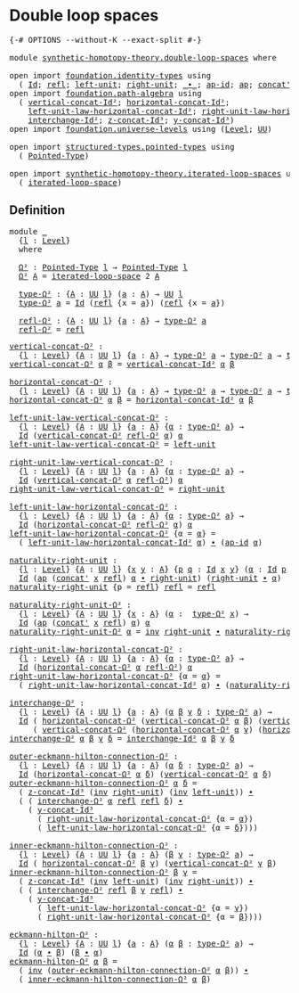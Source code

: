# Double loop spaces

<pre class="Agda"><a id="31" class="Symbol">{-#</a> <a id="35" class="Keyword">OPTIONS</a> <a id="43" class="Pragma">--without-K</a> <a id="55" class="Pragma">--exact-split</a> <a id="69" class="Symbol">#-}</a>

<a id="74" class="Keyword">module</a> <a id="81" href="synthetic-homotopy-theory.double-loop-spaces.html" class="Module">synthetic-homotopy-theory.double-loop-spaces</a> <a id="126" class="Keyword">where</a>

<a id="133" class="Keyword">open</a> <a id="138" class="Keyword">import</a> <a id="145" href="foundation.identity-types.html" class="Module">foundation.identity-types</a> <a id="171" class="Keyword">using</a>
  <a id="179" class="Symbol">(</a> <a id="181" href="foundation-core.identity-types.html#1767" class="Datatype">Id</a><a id="183" class="Symbol">;</a> <a id="185" href="foundation-core.identity-types.html#1820" class="InductiveConstructor">refl</a><a id="189" class="Symbol">;</a> <a id="191" href="foundation-core.identity-types.html#2999" class="Function">left-unit</a><a id="200" class="Symbol">;</a> <a id="202" href="foundation-core.identity-types.html#3074" class="Function">right-unit</a><a id="212" class="Symbol">;</a> <a id="214" href="foundation-core.identity-types.html#2425" class="Function Operator">_∙_</a><a id="217" class="Symbol">;</a> <a id="219" href="foundation-core.identity-types.html#4166" class="Function">ap-id</a><a id="224" class="Symbol">;</a> <a id="226" href="foundation-core.identity-types.html#4003" class="Function">ap</a><a id="228" class="Symbol">;</a> <a id="230" href="foundation-core.identity-types.html#2564" class="Function">concat&#39;</a><a id="237" class="Symbol">;</a> <a id="239" href="foundation-core.identity-types.html#2729" class="Function">inv</a><a id="242" class="Symbol">)</a>
<a id="244" class="Keyword">open</a> <a id="249" class="Keyword">import</a> <a id="256" href="foundation.path-algebra.html" class="Module">foundation.path-algebra</a> <a id="280" class="Keyword">using</a>
  <a id="288" class="Symbol">(</a> <a id="290" href="foundation.path-algebra.html#4327" class="Function">vertical-concat-Id²</a><a id="309" class="Symbol">;</a> <a id="311" href="foundation.path-algebra.html#4461" class="Function">horizontal-concat-Id²</a><a id="332" class="Symbol">;</a>
    <a id="338" href="foundation.path-algebra.html#5610" class="Function">left-unit-law-horizontal-concat-Id²</a><a id="373" class="Symbol">;</a> <a id="375" href="foundation.path-algebra.html#5873" class="Function">right-unit-law-horizontal-concat-Id²</a><a id="411" class="Symbol">;</a>
    <a id="417" href="foundation.path-algebra.html#10027" class="Function">interchange-Id²</a><a id="432" class="Symbol">;</a> <a id="434" href="foundation.path-algebra.html#6788" class="Function">z-concat-Id³</a><a id="446" class="Symbol">;</a> <a id="448" href="foundation.path-algebra.html#6604" class="Function">y-concat-Id³</a><a id="460" class="Symbol">)</a>
<a id="462" class="Keyword">open</a> <a id="467" class="Keyword">import</a> <a id="474" href="foundation.universe-levels.html" class="Module">foundation.universe-levels</a> <a id="501" class="Keyword">using</a> <a id="507" class="Symbol">(</a><a id="508" href="Agda.Primitive.html#597" class="Postulate">Level</a><a id="513" class="Symbol">;</a> <a id="515" href="foundation-core.universe-levels.html#235" class="Primitive">UU</a><a id="517" class="Symbol">)</a>

<a id="520" class="Keyword">open</a> <a id="525" class="Keyword">import</a> <a id="532" href="structured-types.pointed-types.html" class="Module">structured-types.pointed-types</a> <a id="563" class="Keyword">using</a>
  <a id="571" class="Symbol">(</a> <a id="573" href="structured-types.pointed-types.html#383" class="Function">Pointed-Type</a><a id="585" class="Symbol">)</a>

<a id="588" class="Keyword">open</a> <a id="593" class="Keyword">import</a> <a id="600" href="synthetic-homotopy-theory.iterated-loop-spaces.html" class="Module">synthetic-homotopy-theory.iterated-loop-spaces</a> <a id="647" class="Keyword">using</a>
  <a id="655" class="Symbol">(</a> <a id="657" href="synthetic-homotopy-theory.iterated-loop-spaces.html#502" class="Function">iterated-loop-space</a><a id="676" class="Symbol">)</a>
</pre>
## Definition

<pre class="Agda"><a id="706" class="Keyword">module</a> <a id="713" href="synthetic-homotopy-theory.double-loop-spaces.html#713" class="Module">_</a>
  <a id="717" class="Symbol">{</a><a id="718" href="synthetic-homotopy-theory.double-loop-spaces.html#718" class="Bound">l</a> <a id="720" class="Symbol">:</a> <a id="722" href="Agda.Primitive.html#597" class="Postulate">Level</a><a id="727" class="Symbol">}</a>
  <a id="731" class="Keyword">where</a>
  
  <a id="742" href="synthetic-homotopy-theory.double-loop-spaces.html#742" class="Function">Ω²</a> <a id="745" class="Symbol">:</a> <a id="747" href="structured-types.pointed-types.html#383" class="Function">Pointed-Type</a> <a id="760" href="synthetic-homotopy-theory.double-loop-spaces.html#718" class="Bound">l</a> <a id="762" class="Symbol">→</a> <a id="764" href="structured-types.pointed-types.html#383" class="Function">Pointed-Type</a> <a id="777" href="synthetic-homotopy-theory.double-loop-spaces.html#718" class="Bound">l</a>
  <a id="781" href="synthetic-homotopy-theory.double-loop-spaces.html#742" class="Function">Ω²</a> <a id="784" href="synthetic-homotopy-theory.double-loop-spaces.html#784" class="Bound">A</a> <a id="786" class="Symbol">=</a> <a id="788" href="synthetic-homotopy-theory.iterated-loop-spaces.html#502" class="Function">iterated-loop-space</a> <a id="808" class="Number">2</a> <a id="810" href="synthetic-homotopy-theory.double-loop-spaces.html#784" class="Bound">A</a>
  
  <a id="817" href="synthetic-homotopy-theory.double-loop-spaces.html#817" class="Function">type-Ω²</a> <a id="825" class="Symbol">:</a> <a id="827" class="Symbol">{</a><a id="828" href="synthetic-homotopy-theory.double-loop-spaces.html#828" class="Bound">A</a> <a id="830" class="Symbol">:</a> <a id="832" href="foundation-core.universe-levels.html#235" class="Primitive">UU</a> <a id="835" href="synthetic-homotopy-theory.double-loop-spaces.html#718" class="Bound">l</a><a id="836" class="Symbol">}</a> <a id="838" class="Symbol">(</a><a id="839" href="synthetic-homotopy-theory.double-loop-spaces.html#839" class="Bound">a</a> <a id="841" class="Symbol">:</a> <a id="843" href="synthetic-homotopy-theory.double-loop-spaces.html#828" class="Bound">A</a><a id="844" class="Symbol">)</a> <a id="846" class="Symbol">→</a> <a id="848" href="foundation-core.universe-levels.html#235" class="Primitive">UU</a> <a id="851" href="synthetic-homotopy-theory.double-loop-spaces.html#718" class="Bound">l</a>
  <a id="855" href="synthetic-homotopy-theory.double-loop-spaces.html#817" class="Function">type-Ω²</a> <a id="863" href="synthetic-homotopy-theory.double-loop-spaces.html#863" class="Bound">a</a> <a id="865" class="Symbol">=</a> <a id="867" href="foundation-core.identity-types.html#1767" class="Datatype">Id</a> <a id="870" class="Symbol">(</a><a id="871" href="foundation-core.identity-types.html#1820" class="InductiveConstructor">refl</a> <a id="876" class="Symbol">{</a><a id="877" class="Argument">x</a> <a id="879" class="Symbol">=</a> <a id="881" href="synthetic-homotopy-theory.double-loop-spaces.html#863" class="Bound">a</a><a id="882" class="Symbol">})</a> <a id="885" class="Symbol">(</a><a id="886" href="foundation-core.identity-types.html#1820" class="InductiveConstructor">refl</a> <a id="891" class="Symbol">{</a><a id="892" class="Argument">x</a> <a id="894" class="Symbol">=</a> <a id="896" href="synthetic-homotopy-theory.double-loop-spaces.html#863" class="Bound">a</a><a id="897" class="Symbol">})</a>
  
  <a id="905" href="synthetic-homotopy-theory.double-loop-spaces.html#905" class="Function">refl-Ω²</a> <a id="913" class="Symbol">:</a> <a id="915" class="Symbol">{</a><a id="916" href="synthetic-homotopy-theory.double-loop-spaces.html#916" class="Bound">A</a> <a id="918" class="Symbol">:</a> <a id="920" href="foundation-core.universe-levels.html#235" class="Primitive">UU</a> <a id="923" href="synthetic-homotopy-theory.double-loop-spaces.html#718" class="Bound">l</a><a id="924" class="Symbol">}</a> <a id="926" class="Symbol">{</a><a id="927" href="synthetic-homotopy-theory.double-loop-spaces.html#927" class="Bound">a</a> <a id="929" class="Symbol">:</a> <a id="931" href="synthetic-homotopy-theory.double-loop-spaces.html#916" class="Bound">A</a><a id="932" class="Symbol">}</a> <a id="934" class="Symbol">→</a> <a id="936" href="synthetic-homotopy-theory.double-loop-spaces.html#817" class="Function">type-Ω²</a> <a id="944" href="synthetic-homotopy-theory.double-loop-spaces.html#927" class="Bound">a</a>
  <a id="948" href="synthetic-homotopy-theory.double-loop-spaces.html#905" class="Function">refl-Ω²</a> <a id="956" class="Symbol">=</a> <a id="958" href="foundation-core.identity-types.html#1820" class="InductiveConstructor">refl</a>
</pre>
<pre class="Agda"><a id="vertical-concat-Ω²"></a><a id="976" href="synthetic-homotopy-theory.double-loop-spaces.html#976" class="Function">vertical-concat-Ω²</a> <a id="995" class="Symbol">:</a>
  <a id="999" class="Symbol">{</a><a id="1000" href="synthetic-homotopy-theory.double-loop-spaces.html#1000" class="Bound">l</a> <a id="1002" class="Symbol">:</a> <a id="1004" href="Agda.Primitive.html#597" class="Postulate">Level</a><a id="1009" class="Symbol">}</a> <a id="1011" class="Symbol">{</a><a id="1012" href="synthetic-homotopy-theory.double-loop-spaces.html#1012" class="Bound">A</a> <a id="1014" class="Symbol">:</a> <a id="1016" href="foundation-core.universe-levels.html#235" class="Primitive">UU</a> <a id="1019" href="synthetic-homotopy-theory.double-loop-spaces.html#1000" class="Bound">l</a><a id="1020" class="Symbol">}</a> <a id="1022" class="Symbol">{</a><a id="1023" href="synthetic-homotopy-theory.double-loop-spaces.html#1023" class="Bound">a</a> <a id="1025" class="Symbol">:</a> <a id="1027" href="synthetic-homotopy-theory.double-loop-spaces.html#1012" class="Bound">A</a><a id="1028" class="Symbol">}</a> <a id="1030" class="Symbol">→</a> <a id="1032" href="synthetic-homotopy-theory.double-loop-spaces.html#817" class="Function">type-Ω²</a> <a id="1040" href="synthetic-homotopy-theory.double-loop-spaces.html#1023" class="Bound">a</a> <a id="1042" class="Symbol">→</a> <a id="1044" href="synthetic-homotopy-theory.double-loop-spaces.html#817" class="Function">type-Ω²</a> <a id="1052" href="synthetic-homotopy-theory.double-loop-spaces.html#1023" class="Bound">a</a> <a id="1054" class="Symbol">→</a> <a id="1056" href="synthetic-homotopy-theory.double-loop-spaces.html#817" class="Function">type-Ω²</a> <a id="1064" href="synthetic-homotopy-theory.double-loop-spaces.html#1023" class="Bound">a</a>
<a id="1066" href="synthetic-homotopy-theory.double-loop-spaces.html#976" class="Function">vertical-concat-Ω²</a> <a id="1085" href="synthetic-homotopy-theory.double-loop-spaces.html#1085" class="Bound">α</a> <a id="1087" href="synthetic-homotopy-theory.double-loop-spaces.html#1087" class="Bound">β</a> <a id="1089" class="Symbol">=</a> <a id="1091" href="foundation.path-algebra.html#4327" class="Function">vertical-concat-Id²</a> <a id="1111" href="synthetic-homotopy-theory.double-loop-spaces.html#1085" class="Bound">α</a> <a id="1113" href="synthetic-homotopy-theory.double-loop-spaces.html#1087" class="Bound">β</a>

<a id="horizontal-concat-Ω²"></a><a id="1116" href="synthetic-homotopy-theory.double-loop-spaces.html#1116" class="Function">horizontal-concat-Ω²</a> <a id="1137" class="Symbol">:</a>
  <a id="1141" class="Symbol">{</a><a id="1142" href="synthetic-homotopy-theory.double-loop-spaces.html#1142" class="Bound">l</a> <a id="1144" class="Symbol">:</a> <a id="1146" href="Agda.Primitive.html#597" class="Postulate">Level</a><a id="1151" class="Symbol">}</a> <a id="1153" class="Symbol">{</a><a id="1154" href="synthetic-homotopy-theory.double-loop-spaces.html#1154" class="Bound">A</a> <a id="1156" class="Symbol">:</a> <a id="1158" href="foundation-core.universe-levels.html#235" class="Primitive">UU</a> <a id="1161" href="synthetic-homotopy-theory.double-loop-spaces.html#1142" class="Bound">l</a><a id="1162" class="Symbol">}</a> <a id="1164" class="Symbol">{</a><a id="1165" href="synthetic-homotopy-theory.double-loop-spaces.html#1165" class="Bound">a</a> <a id="1167" class="Symbol">:</a> <a id="1169" href="synthetic-homotopy-theory.double-loop-spaces.html#1154" class="Bound">A</a><a id="1170" class="Symbol">}</a> <a id="1172" class="Symbol">→</a> <a id="1174" href="synthetic-homotopy-theory.double-loop-spaces.html#817" class="Function">type-Ω²</a> <a id="1182" href="synthetic-homotopy-theory.double-loop-spaces.html#1165" class="Bound">a</a> <a id="1184" class="Symbol">→</a> <a id="1186" href="synthetic-homotopy-theory.double-loop-spaces.html#817" class="Function">type-Ω²</a> <a id="1194" href="synthetic-homotopy-theory.double-loop-spaces.html#1165" class="Bound">a</a> <a id="1196" class="Symbol">→</a> <a id="1198" href="synthetic-homotopy-theory.double-loop-spaces.html#817" class="Function">type-Ω²</a> <a id="1206" href="synthetic-homotopy-theory.double-loop-spaces.html#1165" class="Bound">a</a>
<a id="1208" href="synthetic-homotopy-theory.double-loop-spaces.html#1116" class="Function">horizontal-concat-Ω²</a> <a id="1229" href="synthetic-homotopy-theory.double-loop-spaces.html#1229" class="Bound">α</a> <a id="1231" href="synthetic-homotopy-theory.double-loop-spaces.html#1231" class="Bound">β</a> <a id="1233" class="Symbol">=</a> <a id="1235" href="foundation.path-algebra.html#4461" class="Function">horizontal-concat-Id²</a> <a id="1257" href="synthetic-homotopy-theory.double-loop-spaces.html#1229" class="Bound">α</a> <a id="1259" href="synthetic-homotopy-theory.double-loop-spaces.html#1231" class="Bound">β</a>

<a id="left-unit-law-vertical-concat-Ω²"></a><a id="1262" href="synthetic-homotopy-theory.double-loop-spaces.html#1262" class="Function">left-unit-law-vertical-concat-Ω²</a> <a id="1295" class="Symbol">:</a>
  <a id="1299" class="Symbol">{</a><a id="1300" href="synthetic-homotopy-theory.double-loop-spaces.html#1300" class="Bound">l</a> <a id="1302" class="Symbol">:</a> <a id="1304" href="Agda.Primitive.html#597" class="Postulate">Level</a><a id="1309" class="Symbol">}</a> <a id="1311" class="Symbol">{</a><a id="1312" href="synthetic-homotopy-theory.double-loop-spaces.html#1312" class="Bound">A</a> <a id="1314" class="Symbol">:</a> <a id="1316" href="foundation-core.universe-levels.html#235" class="Primitive">UU</a> <a id="1319" href="synthetic-homotopy-theory.double-loop-spaces.html#1300" class="Bound">l</a><a id="1320" class="Symbol">}</a> <a id="1322" class="Symbol">{</a><a id="1323" href="synthetic-homotopy-theory.double-loop-spaces.html#1323" class="Bound">a</a> <a id="1325" class="Symbol">:</a> <a id="1327" href="synthetic-homotopy-theory.double-loop-spaces.html#1312" class="Bound">A</a><a id="1328" class="Symbol">}</a> <a id="1330" class="Symbol">{</a><a id="1331" href="synthetic-homotopy-theory.double-loop-spaces.html#1331" class="Bound">α</a> <a id="1333" class="Symbol">:</a> <a id="1335" href="synthetic-homotopy-theory.double-loop-spaces.html#817" class="Function">type-Ω²</a> <a id="1343" href="synthetic-homotopy-theory.double-loop-spaces.html#1323" class="Bound">a</a><a id="1344" class="Symbol">}</a> <a id="1346" class="Symbol">→</a>
  <a id="1350" href="foundation-core.identity-types.html#1767" class="Datatype">Id</a> <a id="1353" class="Symbol">(</a><a id="1354" href="synthetic-homotopy-theory.double-loop-spaces.html#976" class="Function">vertical-concat-Ω²</a> <a id="1373" href="synthetic-homotopy-theory.double-loop-spaces.html#905" class="Function">refl-Ω²</a> <a id="1381" href="synthetic-homotopy-theory.double-loop-spaces.html#1331" class="Bound">α</a><a id="1382" class="Symbol">)</a> <a id="1384" href="synthetic-homotopy-theory.double-loop-spaces.html#1331" class="Bound">α</a>
<a id="1386" href="synthetic-homotopy-theory.double-loop-spaces.html#1262" class="Function">left-unit-law-vertical-concat-Ω²</a> <a id="1419" class="Symbol">=</a> <a id="1421" href="foundation-core.identity-types.html#2999" class="Function">left-unit</a>

<a id="right-unit-law-vertical-concat-Ω²"></a><a id="1432" href="synthetic-homotopy-theory.double-loop-spaces.html#1432" class="Function">right-unit-law-vertical-concat-Ω²</a> <a id="1466" class="Symbol">:</a>
  <a id="1470" class="Symbol">{</a><a id="1471" href="synthetic-homotopy-theory.double-loop-spaces.html#1471" class="Bound">l</a> <a id="1473" class="Symbol">:</a> <a id="1475" href="Agda.Primitive.html#597" class="Postulate">Level</a><a id="1480" class="Symbol">}</a> <a id="1482" class="Symbol">{</a><a id="1483" href="synthetic-homotopy-theory.double-loop-spaces.html#1483" class="Bound">A</a> <a id="1485" class="Symbol">:</a> <a id="1487" href="foundation-core.universe-levels.html#235" class="Primitive">UU</a> <a id="1490" href="synthetic-homotopy-theory.double-loop-spaces.html#1471" class="Bound">l</a><a id="1491" class="Symbol">}</a> <a id="1493" class="Symbol">{</a><a id="1494" href="synthetic-homotopy-theory.double-loop-spaces.html#1494" class="Bound">a</a> <a id="1496" class="Symbol">:</a> <a id="1498" href="synthetic-homotopy-theory.double-loop-spaces.html#1483" class="Bound">A</a><a id="1499" class="Symbol">}</a> <a id="1501" class="Symbol">{</a><a id="1502" href="synthetic-homotopy-theory.double-loop-spaces.html#1502" class="Bound">α</a> <a id="1504" class="Symbol">:</a> <a id="1506" href="synthetic-homotopy-theory.double-loop-spaces.html#817" class="Function">type-Ω²</a> <a id="1514" href="synthetic-homotopy-theory.double-loop-spaces.html#1494" class="Bound">a</a><a id="1515" class="Symbol">}</a> <a id="1517" class="Symbol">→</a>
  <a id="1521" href="foundation-core.identity-types.html#1767" class="Datatype">Id</a> <a id="1524" class="Symbol">(</a><a id="1525" href="synthetic-homotopy-theory.double-loop-spaces.html#976" class="Function">vertical-concat-Ω²</a> <a id="1544" href="synthetic-homotopy-theory.double-loop-spaces.html#1502" class="Bound">α</a> <a id="1546" href="synthetic-homotopy-theory.double-loop-spaces.html#905" class="Function">refl-Ω²</a><a id="1553" class="Symbol">)</a> <a id="1555" href="synthetic-homotopy-theory.double-loop-spaces.html#1502" class="Bound">α</a>
<a id="1557" href="synthetic-homotopy-theory.double-loop-spaces.html#1432" class="Function">right-unit-law-vertical-concat-Ω²</a> <a id="1591" class="Symbol">=</a> <a id="1593" href="foundation-core.identity-types.html#3074" class="Function">right-unit</a>

<a id="left-unit-law-horizontal-concat-Ω²"></a><a id="1605" href="synthetic-homotopy-theory.double-loop-spaces.html#1605" class="Function">left-unit-law-horizontal-concat-Ω²</a> <a id="1640" class="Symbol">:</a>
  <a id="1644" class="Symbol">{</a><a id="1645" href="synthetic-homotopy-theory.double-loop-spaces.html#1645" class="Bound">l</a> <a id="1647" class="Symbol">:</a> <a id="1649" href="Agda.Primitive.html#597" class="Postulate">Level</a><a id="1654" class="Symbol">}</a> <a id="1656" class="Symbol">{</a><a id="1657" href="synthetic-homotopy-theory.double-loop-spaces.html#1657" class="Bound">A</a> <a id="1659" class="Symbol">:</a> <a id="1661" href="foundation-core.universe-levels.html#235" class="Primitive">UU</a> <a id="1664" href="synthetic-homotopy-theory.double-loop-spaces.html#1645" class="Bound">l</a><a id="1665" class="Symbol">}</a> <a id="1667" class="Symbol">{</a><a id="1668" href="synthetic-homotopy-theory.double-loop-spaces.html#1668" class="Bound">a</a> <a id="1670" class="Symbol">:</a> <a id="1672" href="synthetic-homotopy-theory.double-loop-spaces.html#1657" class="Bound">A</a><a id="1673" class="Symbol">}</a> <a id="1675" class="Symbol">{</a><a id="1676" href="synthetic-homotopy-theory.double-loop-spaces.html#1676" class="Bound">α</a> <a id="1678" class="Symbol">:</a> <a id="1680" href="synthetic-homotopy-theory.double-loop-spaces.html#817" class="Function">type-Ω²</a> <a id="1688" href="synthetic-homotopy-theory.double-loop-spaces.html#1668" class="Bound">a</a><a id="1689" class="Symbol">}</a> <a id="1691" class="Symbol">→</a>
  <a id="1695" href="foundation-core.identity-types.html#1767" class="Datatype">Id</a> <a id="1698" class="Symbol">(</a><a id="1699" href="synthetic-homotopy-theory.double-loop-spaces.html#1116" class="Function">horizontal-concat-Ω²</a> <a id="1720" href="synthetic-homotopy-theory.double-loop-spaces.html#905" class="Function">refl-Ω²</a> <a id="1728" href="synthetic-homotopy-theory.double-loop-spaces.html#1676" class="Bound">α</a><a id="1729" class="Symbol">)</a> <a id="1731" href="synthetic-homotopy-theory.double-loop-spaces.html#1676" class="Bound">α</a>
<a id="1733" href="synthetic-homotopy-theory.double-loop-spaces.html#1605" class="Function">left-unit-law-horizontal-concat-Ω²</a> <a id="1768" class="Symbol">{</a><a id="1769" class="Argument">α</a> <a id="1771" class="Symbol">=</a> <a id="1773" href="synthetic-homotopy-theory.double-loop-spaces.html#1773" class="Bound">α</a><a id="1774" class="Symbol">}</a> <a id="1776" class="Symbol">=</a>
  <a id="1780" class="Symbol">(</a> <a id="1782" href="foundation.path-algebra.html#5610" class="Function">left-unit-law-horizontal-concat-Id²</a> <a id="1818" href="synthetic-homotopy-theory.double-loop-spaces.html#1773" class="Bound">α</a><a id="1819" class="Symbol">)</a> <a id="1821" href="foundation-core.identity-types.html#2425" class="Function Operator">∙</a> <a id="1823" class="Symbol">(</a><a id="1824" href="foundation-core.identity-types.html#4166" class="Function">ap-id</a> <a id="1830" href="synthetic-homotopy-theory.double-loop-spaces.html#1773" class="Bound">α</a><a id="1831" class="Symbol">)</a>

<a id="naturality-right-unit"></a><a id="1834" href="synthetic-homotopy-theory.double-loop-spaces.html#1834" class="Function">naturality-right-unit</a> <a id="1856" class="Symbol">:</a>
  <a id="1860" class="Symbol">{</a><a id="1861" href="synthetic-homotopy-theory.double-loop-spaces.html#1861" class="Bound">l</a> <a id="1863" class="Symbol">:</a> <a id="1865" href="Agda.Primitive.html#597" class="Postulate">Level</a><a id="1870" class="Symbol">}</a> <a id="1872" class="Symbol">{</a><a id="1873" href="synthetic-homotopy-theory.double-loop-spaces.html#1873" class="Bound">A</a> <a id="1875" class="Symbol">:</a> <a id="1877" href="foundation-core.universe-levels.html#235" class="Primitive">UU</a> <a id="1880" href="synthetic-homotopy-theory.double-loop-spaces.html#1861" class="Bound">l</a><a id="1881" class="Symbol">}</a> <a id="1883" class="Symbol">{</a><a id="1884" href="synthetic-homotopy-theory.double-loop-spaces.html#1884" class="Bound">x</a> <a id="1886" href="synthetic-homotopy-theory.double-loop-spaces.html#1886" class="Bound">y</a> <a id="1888" class="Symbol">:</a> <a id="1890" href="synthetic-homotopy-theory.double-loop-spaces.html#1873" class="Bound">A</a><a id="1891" class="Symbol">}</a> <a id="1893" class="Symbol">{</a><a id="1894" href="synthetic-homotopy-theory.double-loop-spaces.html#1894" class="Bound">p</a> <a id="1896" href="synthetic-homotopy-theory.double-loop-spaces.html#1896" class="Bound">q</a> <a id="1898" class="Symbol">:</a> <a id="1900" href="foundation-core.identity-types.html#1767" class="Datatype">Id</a> <a id="1903" href="synthetic-homotopy-theory.double-loop-spaces.html#1884" class="Bound">x</a> <a id="1905" href="synthetic-homotopy-theory.double-loop-spaces.html#1886" class="Bound">y</a><a id="1906" class="Symbol">}</a> <a id="1908" class="Symbol">(</a><a id="1909" href="synthetic-homotopy-theory.double-loop-spaces.html#1909" class="Bound">α</a> <a id="1911" class="Symbol">:</a> <a id="1913" href="foundation-core.identity-types.html#1767" class="Datatype">Id</a> <a id="1916" href="synthetic-homotopy-theory.double-loop-spaces.html#1894" class="Bound">p</a> <a id="1918" href="synthetic-homotopy-theory.double-loop-spaces.html#1896" class="Bound">q</a><a id="1919" class="Symbol">)</a> <a id="1921" class="Symbol">→</a>
  <a id="1925" href="foundation-core.identity-types.html#1767" class="Datatype">Id</a> <a id="1928" class="Symbol">(</a><a id="1929" href="foundation-core.identity-types.html#4003" class="Function">ap</a> <a id="1932" class="Symbol">(</a><a id="1933" href="foundation-core.identity-types.html#2564" class="Function">concat&#39;</a> <a id="1941" href="synthetic-homotopy-theory.double-loop-spaces.html#1884" class="Bound">x</a> <a id="1943" href="foundation-core.identity-types.html#1820" class="InductiveConstructor">refl</a><a id="1947" class="Symbol">)</a> <a id="1949" href="synthetic-homotopy-theory.double-loop-spaces.html#1909" class="Bound">α</a> <a id="1951" href="foundation-core.identity-types.html#2425" class="Function Operator">∙</a> <a id="1953" href="foundation-core.identity-types.html#3074" class="Function">right-unit</a><a id="1963" class="Symbol">)</a> <a id="1965" class="Symbol">(</a><a id="1966" href="foundation-core.identity-types.html#3074" class="Function">right-unit</a> <a id="1977" href="foundation-core.identity-types.html#2425" class="Function Operator">∙</a> <a id="1979" href="synthetic-homotopy-theory.double-loop-spaces.html#1909" class="Bound">α</a><a id="1980" class="Symbol">)</a>
<a id="1982" href="synthetic-homotopy-theory.double-loop-spaces.html#1834" class="Function">naturality-right-unit</a> <a id="2004" class="Symbol">{</a><a id="2005" class="Argument">p</a> <a id="2007" class="Symbol">=</a> <a id="2009" href="foundation-core.identity-types.html#1820" class="InductiveConstructor">refl</a><a id="2013" class="Symbol">}</a> <a id="2015" href="foundation-core.identity-types.html#1820" class="InductiveConstructor">refl</a> <a id="2020" class="Symbol">=</a> <a id="2022" href="foundation-core.identity-types.html#1820" class="InductiveConstructor">refl</a>

<a id="naturality-right-unit-Ω²"></a><a id="2028" href="synthetic-homotopy-theory.double-loop-spaces.html#2028" class="Function">naturality-right-unit-Ω²</a> <a id="2053" class="Symbol">:</a>
  <a id="2057" class="Symbol">{</a><a id="2058" href="synthetic-homotopy-theory.double-loop-spaces.html#2058" class="Bound">l</a> <a id="2060" class="Symbol">:</a> <a id="2062" href="Agda.Primitive.html#597" class="Postulate">Level</a><a id="2067" class="Symbol">}</a> <a id="2069" class="Symbol">{</a><a id="2070" href="synthetic-homotopy-theory.double-loop-spaces.html#2070" class="Bound">A</a> <a id="2072" class="Symbol">:</a> <a id="2074" href="foundation-core.universe-levels.html#235" class="Primitive">UU</a> <a id="2077" href="synthetic-homotopy-theory.double-loop-spaces.html#2058" class="Bound">l</a><a id="2078" class="Symbol">}</a> <a id="2080" class="Symbol">{</a><a id="2081" href="synthetic-homotopy-theory.double-loop-spaces.html#2081" class="Bound">x</a> <a id="2083" class="Symbol">:</a> <a id="2085" href="synthetic-homotopy-theory.double-loop-spaces.html#2070" class="Bound">A</a><a id="2086" class="Symbol">}</a> <a id="2088" class="Symbol">(</a><a id="2089" href="synthetic-homotopy-theory.double-loop-spaces.html#2089" class="Bound">α</a> <a id="2091" class="Symbol">:</a>  <a id="2094" href="synthetic-homotopy-theory.double-loop-spaces.html#817" class="Function">type-Ω²</a> <a id="2102" href="synthetic-homotopy-theory.double-loop-spaces.html#2081" class="Bound">x</a><a id="2103" class="Symbol">)</a> <a id="2105" class="Symbol">→</a>
  <a id="2109" href="foundation-core.identity-types.html#1767" class="Datatype">Id</a> <a id="2112" class="Symbol">(</a><a id="2113" href="foundation-core.identity-types.html#4003" class="Function">ap</a> <a id="2116" class="Symbol">(</a><a id="2117" href="foundation-core.identity-types.html#2564" class="Function">concat&#39;</a> <a id="2125" href="synthetic-homotopy-theory.double-loop-spaces.html#2081" class="Bound">x</a> <a id="2127" href="foundation-core.identity-types.html#1820" class="InductiveConstructor">refl</a><a id="2131" class="Symbol">)</a> <a id="2133" href="synthetic-homotopy-theory.double-loop-spaces.html#2089" class="Bound">α</a><a id="2134" class="Symbol">)</a> <a id="2136" href="synthetic-homotopy-theory.double-loop-spaces.html#2089" class="Bound">α</a>
<a id="2138" href="synthetic-homotopy-theory.double-loop-spaces.html#2028" class="Function">naturality-right-unit-Ω²</a> <a id="2163" href="synthetic-homotopy-theory.double-loop-spaces.html#2163" class="Bound">α</a> <a id="2165" class="Symbol">=</a> <a id="2167" href="foundation-core.identity-types.html#2729" class="Function">inv</a> <a id="2171" href="foundation-core.identity-types.html#3074" class="Function">right-unit</a> <a id="2182" href="foundation-core.identity-types.html#2425" class="Function Operator">∙</a> <a id="2184" href="synthetic-homotopy-theory.double-loop-spaces.html#1834" class="Function">naturality-right-unit</a> <a id="2206" href="synthetic-homotopy-theory.double-loop-spaces.html#2163" class="Bound">α</a>

<a id="right-unit-law-horizontal-concat-Ω²"></a><a id="2209" href="synthetic-homotopy-theory.double-loop-spaces.html#2209" class="Function">right-unit-law-horizontal-concat-Ω²</a> <a id="2245" class="Symbol">:</a>
  <a id="2249" class="Symbol">{</a><a id="2250" href="synthetic-homotopy-theory.double-loop-spaces.html#2250" class="Bound">l</a> <a id="2252" class="Symbol">:</a> <a id="2254" href="Agda.Primitive.html#597" class="Postulate">Level</a><a id="2259" class="Symbol">}</a> <a id="2261" class="Symbol">{</a><a id="2262" href="synthetic-homotopy-theory.double-loop-spaces.html#2262" class="Bound">A</a> <a id="2264" class="Symbol">:</a> <a id="2266" href="foundation-core.universe-levels.html#235" class="Primitive">UU</a> <a id="2269" href="synthetic-homotopy-theory.double-loop-spaces.html#2250" class="Bound">l</a><a id="2270" class="Symbol">}</a> <a id="2272" class="Symbol">{</a><a id="2273" href="synthetic-homotopy-theory.double-loop-spaces.html#2273" class="Bound">a</a> <a id="2275" class="Symbol">:</a> <a id="2277" href="synthetic-homotopy-theory.double-loop-spaces.html#2262" class="Bound">A</a><a id="2278" class="Symbol">}</a> <a id="2280" class="Symbol">{</a><a id="2281" href="synthetic-homotopy-theory.double-loop-spaces.html#2281" class="Bound">α</a> <a id="2283" class="Symbol">:</a> <a id="2285" href="synthetic-homotopy-theory.double-loop-spaces.html#817" class="Function">type-Ω²</a> <a id="2293" href="synthetic-homotopy-theory.double-loop-spaces.html#2273" class="Bound">a</a><a id="2294" class="Symbol">}</a> <a id="2296" class="Symbol">→</a>
  <a id="2300" href="foundation-core.identity-types.html#1767" class="Datatype">Id</a> <a id="2303" class="Symbol">(</a><a id="2304" href="synthetic-homotopy-theory.double-loop-spaces.html#1116" class="Function">horizontal-concat-Ω²</a> <a id="2325" href="synthetic-homotopy-theory.double-loop-spaces.html#2281" class="Bound">α</a> <a id="2327" href="synthetic-homotopy-theory.double-loop-spaces.html#905" class="Function">refl-Ω²</a><a id="2334" class="Symbol">)</a> <a id="2336" href="synthetic-homotopy-theory.double-loop-spaces.html#2281" class="Bound">α</a>
<a id="2338" href="synthetic-homotopy-theory.double-loop-spaces.html#2209" class="Function">right-unit-law-horizontal-concat-Ω²</a> <a id="2374" class="Symbol">{</a><a id="2375" class="Argument">α</a> <a id="2377" class="Symbol">=</a> <a id="2379" href="synthetic-homotopy-theory.double-loop-spaces.html#2379" class="Bound">α</a><a id="2380" class="Symbol">}</a> <a id="2382" class="Symbol">=</a>
  <a id="2386" class="Symbol">(</a> <a id="2388" href="foundation.path-algebra.html#5873" class="Function">right-unit-law-horizontal-concat-Id²</a> <a id="2425" href="synthetic-homotopy-theory.double-loop-spaces.html#2379" class="Bound">α</a><a id="2426" class="Symbol">)</a> <a id="2428" href="foundation-core.identity-types.html#2425" class="Function Operator">∙</a> <a id="2430" class="Symbol">(</a><a id="2431" href="synthetic-homotopy-theory.double-loop-spaces.html#2028" class="Function">naturality-right-unit-Ω²</a> <a id="2456" href="synthetic-homotopy-theory.double-loop-spaces.html#2379" class="Bound">α</a><a id="2457" class="Symbol">)</a>

<a id="interchange-Ω²"></a><a id="2460" href="synthetic-homotopy-theory.double-loop-spaces.html#2460" class="Function">interchange-Ω²</a> <a id="2475" class="Symbol">:</a>
  <a id="2479" class="Symbol">{</a><a id="2480" href="synthetic-homotopy-theory.double-loop-spaces.html#2480" class="Bound">l</a> <a id="2482" class="Symbol">:</a> <a id="2484" href="Agda.Primitive.html#597" class="Postulate">Level</a><a id="2489" class="Symbol">}</a> <a id="2491" class="Symbol">{</a><a id="2492" href="synthetic-homotopy-theory.double-loop-spaces.html#2492" class="Bound">A</a> <a id="2494" class="Symbol">:</a> <a id="2496" href="foundation-core.universe-levels.html#235" class="Primitive">UU</a> <a id="2499" href="synthetic-homotopy-theory.double-loop-spaces.html#2480" class="Bound">l</a><a id="2500" class="Symbol">}</a> <a id="2502" class="Symbol">{</a><a id="2503" href="synthetic-homotopy-theory.double-loop-spaces.html#2503" class="Bound">a</a> <a id="2505" class="Symbol">:</a> <a id="2507" href="synthetic-homotopy-theory.double-loop-spaces.html#2492" class="Bound">A</a><a id="2508" class="Symbol">}</a> <a id="2510" class="Symbol">(</a><a id="2511" href="synthetic-homotopy-theory.double-loop-spaces.html#2511" class="Bound">α</a> <a id="2513" href="synthetic-homotopy-theory.double-loop-spaces.html#2513" class="Bound">β</a> <a id="2515" href="synthetic-homotopy-theory.double-loop-spaces.html#2515" class="Bound">γ</a> <a id="2517" href="synthetic-homotopy-theory.double-loop-spaces.html#2517" class="Bound">δ</a> <a id="2519" class="Symbol">:</a> <a id="2521" href="synthetic-homotopy-theory.double-loop-spaces.html#817" class="Function">type-Ω²</a> <a id="2529" href="synthetic-homotopy-theory.double-loop-spaces.html#2503" class="Bound">a</a><a id="2530" class="Symbol">)</a> <a id="2532" class="Symbol">→</a>
  <a id="2536" href="foundation-core.identity-types.html#1767" class="Datatype">Id</a> <a id="2539" class="Symbol">(</a> <a id="2541" href="synthetic-homotopy-theory.double-loop-spaces.html#1116" class="Function">horizontal-concat-Ω²</a> <a id="2562" class="Symbol">(</a><a id="2563" href="synthetic-homotopy-theory.double-loop-spaces.html#976" class="Function">vertical-concat-Ω²</a> <a id="2582" href="synthetic-homotopy-theory.double-loop-spaces.html#2511" class="Bound">α</a> <a id="2584" href="synthetic-homotopy-theory.double-loop-spaces.html#2513" class="Bound">β</a><a id="2585" class="Symbol">)</a> <a id="2587" class="Symbol">(</a><a id="2588" href="synthetic-homotopy-theory.double-loop-spaces.html#976" class="Function">vertical-concat-Ω²</a> <a id="2607" href="synthetic-homotopy-theory.double-loop-spaces.html#2515" class="Bound">γ</a> <a id="2609" href="synthetic-homotopy-theory.double-loop-spaces.html#2517" class="Bound">δ</a><a id="2610" class="Symbol">))</a>
     <a id="2618" class="Symbol">(</a> <a id="2620" href="synthetic-homotopy-theory.double-loop-spaces.html#976" class="Function">vertical-concat-Ω²</a> <a id="2639" class="Symbol">(</a><a id="2640" href="synthetic-homotopy-theory.double-loop-spaces.html#1116" class="Function">horizontal-concat-Ω²</a> <a id="2661" href="synthetic-homotopy-theory.double-loop-spaces.html#2511" class="Bound">α</a> <a id="2663" href="synthetic-homotopy-theory.double-loop-spaces.html#2515" class="Bound">γ</a><a id="2664" class="Symbol">)</a> <a id="2666" class="Symbol">(</a><a id="2667" href="synthetic-homotopy-theory.double-loop-spaces.html#1116" class="Function">horizontal-concat-Ω²</a> <a id="2688" href="synthetic-homotopy-theory.double-loop-spaces.html#2513" class="Bound">β</a> <a id="2690" href="synthetic-homotopy-theory.double-loop-spaces.html#2517" class="Bound">δ</a><a id="2691" class="Symbol">))</a>
<a id="2694" href="synthetic-homotopy-theory.double-loop-spaces.html#2460" class="Function">interchange-Ω²</a> <a id="2709" href="synthetic-homotopy-theory.double-loop-spaces.html#2709" class="Bound">α</a> <a id="2711" href="synthetic-homotopy-theory.double-loop-spaces.html#2711" class="Bound">β</a> <a id="2713" href="synthetic-homotopy-theory.double-loop-spaces.html#2713" class="Bound">γ</a> <a id="2715" href="synthetic-homotopy-theory.double-loop-spaces.html#2715" class="Bound">δ</a> <a id="2717" class="Symbol">=</a> <a id="2719" href="foundation.path-algebra.html#10027" class="Function">interchange-Id²</a> <a id="2735" href="synthetic-homotopy-theory.double-loop-spaces.html#2709" class="Bound">α</a> <a id="2737" href="synthetic-homotopy-theory.double-loop-spaces.html#2711" class="Bound">β</a> <a id="2739" href="synthetic-homotopy-theory.double-loop-spaces.html#2713" class="Bound">γ</a> <a id="2741" href="synthetic-homotopy-theory.double-loop-spaces.html#2715" class="Bound">δ</a>

<a id="outer-eckmann-hilton-connection-Ω²"></a><a id="2744" href="synthetic-homotopy-theory.double-loop-spaces.html#2744" class="Function">outer-eckmann-hilton-connection-Ω²</a> <a id="2779" class="Symbol">:</a>
  <a id="2783" class="Symbol">{</a><a id="2784" href="synthetic-homotopy-theory.double-loop-spaces.html#2784" class="Bound">l</a> <a id="2786" class="Symbol">:</a> <a id="2788" href="Agda.Primitive.html#597" class="Postulate">Level</a><a id="2793" class="Symbol">}</a> <a id="2795" class="Symbol">{</a><a id="2796" href="synthetic-homotopy-theory.double-loop-spaces.html#2796" class="Bound">A</a> <a id="2798" class="Symbol">:</a> <a id="2800" href="foundation-core.universe-levels.html#235" class="Primitive">UU</a> <a id="2803" href="synthetic-homotopy-theory.double-loop-spaces.html#2784" class="Bound">l</a><a id="2804" class="Symbol">}</a> <a id="2806" class="Symbol">{</a><a id="2807" href="synthetic-homotopy-theory.double-loop-spaces.html#2807" class="Bound">a</a> <a id="2809" class="Symbol">:</a> <a id="2811" href="synthetic-homotopy-theory.double-loop-spaces.html#2796" class="Bound">A</a><a id="2812" class="Symbol">}</a> <a id="2814" class="Symbol">(</a><a id="2815" href="synthetic-homotopy-theory.double-loop-spaces.html#2815" class="Bound">α</a> <a id="2817" href="synthetic-homotopy-theory.double-loop-spaces.html#2817" class="Bound">δ</a> <a id="2819" class="Symbol">:</a> <a id="2821" href="synthetic-homotopy-theory.double-loop-spaces.html#817" class="Function">type-Ω²</a> <a id="2829" href="synthetic-homotopy-theory.double-loop-spaces.html#2807" class="Bound">a</a><a id="2830" class="Symbol">)</a> <a id="2832" class="Symbol">→</a>
  <a id="2836" href="foundation-core.identity-types.html#1767" class="Datatype">Id</a> <a id="2839" class="Symbol">(</a><a id="2840" href="synthetic-homotopy-theory.double-loop-spaces.html#1116" class="Function">horizontal-concat-Ω²</a> <a id="2861" href="synthetic-homotopy-theory.double-loop-spaces.html#2815" class="Bound">α</a> <a id="2863" href="synthetic-homotopy-theory.double-loop-spaces.html#2817" class="Bound">δ</a><a id="2864" class="Symbol">)</a> <a id="2866" class="Symbol">(</a><a id="2867" href="synthetic-homotopy-theory.double-loop-spaces.html#976" class="Function">vertical-concat-Ω²</a> <a id="2886" href="synthetic-homotopy-theory.double-loop-spaces.html#2815" class="Bound">α</a> <a id="2888" href="synthetic-homotopy-theory.double-loop-spaces.html#2817" class="Bound">δ</a><a id="2889" class="Symbol">)</a>
<a id="2891" href="synthetic-homotopy-theory.double-loop-spaces.html#2744" class="Function">outer-eckmann-hilton-connection-Ω²</a> <a id="2926" href="synthetic-homotopy-theory.double-loop-spaces.html#2926" class="Bound">α</a> <a id="2928" href="synthetic-homotopy-theory.double-loop-spaces.html#2928" class="Bound">δ</a> <a id="2930" class="Symbol">=</a>
  <a id="2934" class="Symbol">(</a> <a id="2936" href="foundation.path-algebra.html#6788" class="Function">z-concat-Id³</a> <a id="2949" class="Symbol">(</a><a id="2950" href="foundation-core.identity-types.html#2729" class="Function">inv</a> <a id="2954" href="foundation-core.identity-types.html#3074" class="Function">right-unit</a><a id="2964" class="Symbol">)</a> <a id="2966" class="Symbol">(</a><a id="2967" href="foundation-core.identity-types.html#2729" class="Function">inv</a> <a id="2971" href="foundation-core.identity-types.html#2999" class="Function">left-unit</a><a id="2980" class="Symbol">))</a> <a id="2983" href="foundation-core.identity-types.html#2425" class="Function Operator">∙</a>
  <a id="2987" class="Symbol">(</a> <a id="2989" class="Symbol">(</a> <a id="2991" href="synthetic-homotopy-theory.double-loop-spaces.html#2460" class="Function">interchange-Ω²</a> <a id="3006" href="synthetic-homotopy-theory.double-loop-spaces.html#2926" class="Bound">α</a> <a id="3008" href="foundation-core.identity-types.html#1820" class="InductiveConstructor">refl</a> <a id="3013" href="foundation-core.identity-types.html#1820" class="InductiveConstructor">refl</a> <a id="3018" href="synthetic-homotopy-theory.double-loop-spaces.html#2928" class="Bound">δ</a><a id="3019" class="Symbol">)</a> <a id="3021" href="foundation-core.identity-types.html#2425" class="Function Operator">∙</a>
    <a id="3027" class="Symbol">(</a> <a id="3029" href="foundation.path-algebra.html#6604" class="Function">y-concat-Id³</a>
      <a id="3048" class="Symbol">(</a> <a id="3050" href="synthetic-homotopy-theory.double-loop-spaces.html#2209" class="Function">right-unit-law-horizontal-concat-Ω²</a> <a id="3086" class="Symbol">{</a><a id="3087" class="Argument">α</a> <a id="3089" class="Symbol">=</a> <a id="3091" href="synthetic-homotopy-theory.double-loop-spaces.html#2926" class="Bound">α</a><a id="3092" class="Symbol">})</a>
      <a id="3101" class="Symbol">(</a> <a id="3103" href="synthetic-homotopy-theory.double-loop-spaces.html#1605" class="Function">left-unit-law-horizontal-concat-Ω²</a> <a id="3138" class="Symbol">{</a><a id="3139" class="Argument">α</a> <a id="3141" class="Symbol">=</a> <a id="3143" href="synthetic-homotopy-theory.double-loop-spaces.html#2928" class="Bound">δ</a><a id="3144" class="Symbol">})))</a>

<a id="inner-eckmann-hilton-connection-Ω²"></a><a id="3150" href="synthetic-homotopy-theory.double-loop-spaces.html#3150" class="Function">inner-eckmann-hilton-connection-Ω²</a> <a id="3185" class="Symbol">:</a>
  <a id="3189" class="Symbol">{</a><a id="3190" href="synthetic-homotopy-theory.double-loop-spaces.html#3190" class="Bound">l</a> <a id="3192" class="Symbol">:</a> <a id="3194" href="Agda.Primitive.html#597" class="Postulate">Level</a><a id="3199" class="Symbol">}</a> <a id="3201" class="Symbol">{</a><a id="3202" href="synthetic-homotopy-theory.double-loop-spaces.html#3202" class="Bound">A</a> <a id="3204" class="Symbol">:</a> <a id="3206" href="foundation-core.universe-levels.html#235" class="Primitive">UU</a> <a id="3209" href="synthetic-homotopy-theory.double-loop-spaces.html#3190" class="Bound">l</a><a id="3210" class="Symbol">}</a> <a id="3212" class="Symbol">{</a><a id="3213" href="synthetic-homotopy-theory.double-loop-spaces.html#3213" class="Bound">a</a> <a id="3215" class="Symbol">:</a> <a id="3217" href="synthetic-homotopy-theory.double-loop-spaces.html#3202" class="Bound">A</a><a id="3218" class="Symbol">}</a> <a id="3220" class="Symbol">(</a><a id="3221" href="synthetic-homotopy-theory.double-loop-spaces.html#3221" class="Bound">β</a> <a id="3223" href="synthetic-homotopy-theory.double-loop-spaces.html#3223" class="Bound">γ</a> <a id="3225" class="Symbol">:</a> <a id="3227" href="synthetic-homotopy-theory.double-loop-spaces.html#817" class="Function">type-Ω²</a> <a id="3235" href="synthetic-homotopy-theory.double-loop-spaces.html#3213" class="Bound">a</a><a id="3236" class="Symbol">)</a> <a id="3238" class="Symbol">→</a>
  <a id="3242" href="foundation-core.identity-types.html#1767" class="Datatype">Id</a> <a id="3245" class="Symbol">(</a> <a id="3247" href="synthetic-homotopy-theory.double-loop-spaces.html#1116" class="Function">horizontal-concat-Ω²</a> <a id="3268" href="synthetic-homotopy-theory.double-loop-spaces.html#3221" class="Bound">β</a> <a id="3270" href="synthetic-homotopy-theory.double-loop-spaces.html#3223" class="Bound">γ</a><a id="3271" class="Symbol">)</a> <a id="3273" class="Symbol">(</a><a id="3274" href="synthetic-homotopy-theory.double-loop-spaces.html#976" class="Function">vertical-concat-Ω²</a> <a id="3293" href="synthetic-homotopy-theory.double-loop-spaces.html#3223" class="Bound">γ</a> <a id="3295" href="synthetic-homotopy-theory.double-loop-spaces.html#3221" class="Bound">β</a><a id="3296" class="Symbol">)</a>
<a id="3298" href="synthetic-homotopy-theory.double-loop-spaces.html#3150" class="Function">inner-eckmann-hilton-connection-Ω²</a> <a id="3333" href="synthetic-homotopy-theory.double-loop-spaces.html#3333" class="Bound">β</a> <a id="3335" href="synthetic-homotopy-theory.double-loop-spaces.html#3335" class="Bound">γ</a> <a id="3337" class="Symbol">=</a>
  <a id="3341" class="Symbol">(</a> <a id="3343" href="foundation.path-algebra.html#6788" class="Function">z-concat-Id³</a> <a id="3356" class="Symbol">(</a><a id="3357" href="foundation-core.identity-types.html#2729" class="Function">inv</a> <a id="3361" href="foundation-core.identity-types.html#2999" class="Function">left-unit</a><a id="3370" class="Symbol">)</a> <a id="3372" class="Symbol">(</a><a id="3373" href="foundation-core.identity-types.html#2729" class="Function">inv</a> <a id="3377" href="foundation-core.identity-types.html#3074" class="Function">right-unit</a><a id="3387" class="Symbol">))</a> <a id="3390" href="foundation-core.identity-types.html#2425" class="Function Operator">∙</a>
  <a id="3394" class="Symbol">(</a> <a id="3396" class="Symbol">(</a> <a id="3398" href="synthetic-homotopy-theory.double-loop-spaces.html#2460" class="Function">interchange-Ω²</a> <a id="3413" href="foundation-core.identity-types.html#1820" class="InductiveConstructor">refl</a> <a id="3418" href="synthetic-homotopy-theory.double-loop-spaces.html#3333" class="Bound">β</a> <a id="3420" href="synthetic-homotopy-theory.double-loop-spaces.html#3335" class="Bound">γ</a> <a id="3422" href="foundation-core.identity-types.html#1820" class="InductiveConstructor">refl</a><a id="3426" class="Symbol">)</a> <a id="3428" href="foundation-core.identity-types.html#2425" class="Function Operator">∙</a>
    <a id="3434" class="Symbol">(</a> <a id="3436" href="foundation.path-algebra.html#6604" class="Function">y-concat-Id³</a>
      <a id="3455" class="Symbol">(</a> <a id="3457" href="synthetic-homotopy-theory.double-loop-spaces.html#1605" class="Function">left-unit-law-horizontal-concat-Ω²</a> <a id="3492" class="Symbol">{</a><a id="3493" class="Argument">α</a> <a id="3495" class="Symbol">=</a> <a id="3497" href="synthetic-homotopy-theory.double-loop-spaces.html#3335" class="Bound">γ</a><a id="3498" class="Symbol">})</a>
      <a id="3507" class="Symbol">(</a> <a id="3509" href="synthetic-homotopy-theory.double-loop-spaces.html#2209" class="Function">right-unit-law-horizontal-concat-Ω²</a> <a id="3545" class="Symbol">{</a><a id="3546" class="Argument">α</a> <a id="3548" class="Symbol">=</a> <a id="3550" href="synthetic-homotopy-theory.double-loop-spaces.html#3333" class="Bound">β</a><a id="3551" class="Symbol">})))</a>

<a id="eckmann-hilton-Ω²"></a><a id="3557" href="synthetic-homotopy-theory.double-loop-spaces.html#3557" class="Function">eckmann-hilton-Ω²</a> <a id="3575" class="Symbol">:</a>
  <a id="3579" class="Symbol">{</a><a id="3580" href="synthetic-homotopy-theory.double-loop-spaces.html#3580" class="Bound">l</a> <a id="3582" class="Symbol">:</a> <a id="3584" href="Agda.Primitive.html#597" class="Postulate">Level</a><a id="3589" class="Symbol">}</a> <a id="3591" class="Symbol">{</a><a id="3592" href="synthetic-homotopy-theory.double-loop-spaces.html#3592" class="Bound">A</a> <a id="3594" class="Symbol">:</a> <a id="3596" href="foundation-core.universe-levels.html#235" class="Primitive">UU</a> <a id="3599" href="synthetic-homotopy-theory.double-loop-spaces.html#3580" class="Bound">l</a><a id="3600" class="Symbol">}</a> <a id="3602" class="Symbol">{</a><a id="3603" href="synthetic-homotopy-theory.double-loop-spaces.html#3603" class="Bound">a</a> <a id="3605" class="Symbol">:</a> <a id="3607" href="synthetic-homotopy-theory.double-loop-spaces.html#3592" class="Bound">A</a><a id="3608" class="Symbol">}</a> <a id="3610" class="Symbol">(</a><a id="3611" href="synthetic-homotopy-theory.double-loop-spaces.html#3611" class="Bound">α</a> <a id="3613" href="synthetic-homotopy-theory.double-loop-spaces.html#3613" class="Bound">β</a> <a id="3615" class="Symbol">:</a> <a id="3617" href="synthetic-homotopy-theory.double-loop-spaces.html#817" class="Function">type-Ω²</a> <a id="3625" href="synthetic-homotopy-theory.double-loop-spaces.html#3603" class="Bound">a</a><a id="3626" class="Symbol">)</a> <a id="3628" class="Symbol">→</a>
  <a id="3632" href="foundation-core.identity-types.html#1767" class="Datatype">Id</a> <a id="3635" class="Symbol">(</a><a id="3636" href="synthetic-homotopy-theory.double-loop-spaces.html#3611" class="Bound">α</a> <a id="3638" href="foundation-core.identity-types.html#2425" class="Function Operator">∙</a> <a id="3640" href="synthetic-homotopy-theory.double-loop-spaces.html#3613" class="Bound">β</a><a id="3641" class="Symbol">)</a> <a id="3643" class="Symbol">(</a><a id="3644" href="synthetic-homotopy-theory.double-loop-spaces.html#3613" class="Bound">β</a> <a id="3646" href="foundation-core.identity-types.html#2425" class="Function Operator">∙</a> <a id="3648" href="synthetic-homotopy-theory.double-loop-spaces.html#3611" class="Bound">α</a><a id="3649" class="Symbol">)</a>
<a id="3651" href="synthetic-homotopy-theory.double-loop-spaces.html#3557" class="Function">eckmann-hilton-Ω²</a> <a id="3669" href="synthetic-homotopy-theory.double-loop-spaces.html#3669" class="Bound">α</a> <a id="3671" href="synthetic-homotopy-theory.double-loop-spaces.html#3671" class="Bound">β</a> <a id="3673" class="Symbol">=</a>
  <a id="3677" class="Symbol">(</a> <a id="3679" href="foundation-core.identity-types.html#2729" class="Function">inv</a> <a id="3683" class="Symbol">(</a><a id="3684" href="synthetic-homotopy-theory.double-loop-spaces.html#2744" class="Function">outer-eckmann-hilton-connection-Ω²</a> <a id="3719" href="synthetic-homotopy-theory.double-loop-spaces.html#3669" class="Bound">α</a> <a id="3721" href="synthetic-homotopy-theory.double-loop-spaces.html#3671" class="Bound">β</a><a id="3722" class="Symbol">))</a> <a id="3725" href="foundation-core.identity-types.html#2425" class="Function Operator">∙</a>
  <a id="3729" class="Symbol">(</a> <a id="3731" href="synthetic-homotopy-theory.double-loop-spaces.html#3150" class="Function">inner-eckmann-hilton-connection-Ω²</a> <a id="3766" href="synthetic-homotopy-theory.double-loop-spaces.html#3669" class="Bound">α</a> <a id="3768" href="synthetic-homotopy-theory.double-loop-spaces.html#3671" class="Bound">β</a><a id="3769" class="Symbol">)</a>
</pre>